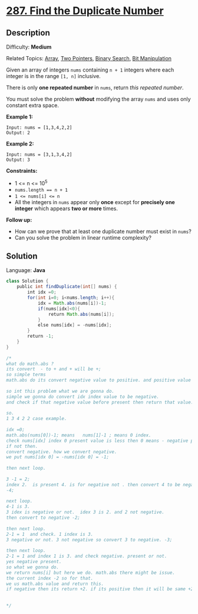 # [287\. Find the Duplicate Number](https://leetcode.com/problems/find-the-duplicate-number/)

## Description

Difficulty: **Medium**  

Related Topics: [Array](https://leetcode.com/tag/array/), [Two Pointers](https://leetcode.com/tag/two-pointers/), [Binary Search](https://leetcode.com/tag/binary-search/), [Bit Manipulation](https://leetcode.com/tag/bit-manipulation/)


Given an array of integers `nums` containing `n + 1` integers where each integer is in the range `[1, n]` inclusive.

There is only **one repeated number** in `nums`, return _this repeated number_.

You must solve the problem **without** modifying the array `nums` and uses only constant extra space.

**Example 1:**

```
Input: nums = [1,3,4,2,2]
Output: 2
```

**Example 2:**

```
Input: nums = [3,1,3,4,2]
Output: 3
```

**Constraints:**

*   1 <= n <= 10<sup>5</sup>
*   `nums.length == n + 1`
*   `1 <= nums[i] <= n`
*   All the integers in `nums` appear only **once** except for **precisely one integer** which appears **two or more** times.

**Follow up:**

*   How can we prove that at least one duplicate number must exist in `nums`?
*   Can you solve the problem in linear runtime complexity?


## Solution

Language: **Java**

```java
class Solution {
    public int findDuplicate(int[] nums) {
        int idx =0;
        for(int i=0; i<nums.length; i++){
            idx = Math.abs(nums[i])-1;
            if(nums[idx]<0){
                return Math.abs(nums[i]);
            }
            else nums[idx] = -nums[idx];
        }
        return -1;
    }
}
​
/*
what do math.abs ?
its convert  - to + and + will be +;
so simple terms
math.abs do its convert negative value to positive. and positive value will be same positive value.
​
so int this problem what we are gonna do.
simple we gonna do convert idx index value to be negative.
and check if that negative value before present then return that value. return convert as a positve value using math.abs method.
​
so. 
1 3 4 2 2 case example.
​
idx =0;
math.abs(nums[0])-1; means   nums[1]-1 ; means 0 index.
check nums[idx] index 0 present value is less then 0 means - negative presnt or not.
if not then.
convert negative. how we convert negative.
we put nums[idx 0] = -nums[idx 0] = -1;
​
then next loop.
​
3 -1 = 2;
index 2.  is present 4. is for negative not . then convert 4 to be negative.
-4;
​
next loop.
4-1 is 3. 
3 idex is negative or not.  idex 3 is 2. and 2 not negative.
then convert to negative -2;
​
then next loop.
2-1 = 1  and check. 1 index is 3.
3 negative or not. 3 not negative so convert 3 to negative. -3;
​
then next loop.
2-1 = 1 and index 1 is 3. and check negative. present or not.
yes negative present. 
so what we gonna do.
we return nums[i] but here we do. math.abs there might be issue.
the current index -2 so for that.
we us math.abs value and return this.
if negative then its return +2. if its positive then it will be same +2;
​
​
*/
```
